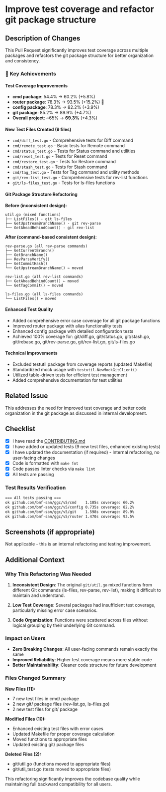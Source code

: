 # Improve test coverage and refactor git package structure

## Description of Changes

This Pull Request significantly improves test coverage across multiple packages and refactors the git package structure for better organization and consistency.

### 🎯 Key Achievements

#### Test Coverage Improvements
- **cmd package**: 54.4% → 60.2% (+5.8%)
- **router package**: 78.3% → 93.5% (+15.2%) 🌟
- **config package**: 78.3% → 82.2% (+3.9%)
- **git package**: 85.2% → 89.9% (+4.7%)
- **Overall project**: ~65% → **69.3%** (+4.3%)

#### New Test Files Created (9 files)
- `cmd/diff_test.go` - Comprehensive tests for Diff command
- `cmd/remote_test.go` - Basic tests for Remote command
- `cmd/status_test.go` - Tests for Status command and utilities
- `cmd/reset_test.go` - Tests for Reset command
- `cmd/restore_test.go` - Tests for Restore command
- `cmd/stash_test.go` - Tests for Stash command
- `cmd/tag_test.go` - Tests for Tag command and utility methods
- `git/rev-list_test.go` - Comprehensive tests for rev-list functions
- `git/ls-files_test.go` - Tests for ls-files functions

#### Git Package Structure Refactoring
**Before (inconsistent design):**
```
util.go (mixed functions)
├── ListFiles() - git ls-files
├── GetUpstreamBranchName() - git rev-parse
└── GetAheadBehindCount() - git rev-list
```

**After (command-based consistent design):**
```
rev-parse.go (all rev-parse commands)
├── GetCurrentBranch()
├── GetBranchName()
├── RevParseVerify()
├── GetCommitHash()
└── GetUpstreamBranchName() ← moved

rev-list.go (all rev-list commands)
├── GetAheadBehindCount() ← moved
└── GetTagCommit() ← moved

ls-files.go (all ls-files commands)
└── ListFiles() ← moved
```

#### Enhanced Test Quality
- Added comprehensive error case coverage for all git package functions
- Improved router package with alias functionality tests
- Enhanced config package with detailed configuration tests
- Achieved 100% coverage for: git/diff.go, git/status.go, git/stash.go, git/rebase.go, git/rev-parse.go, git/rev-list.go, git/ls-files.go

#### Technical Improvements
- Excluded testutil package from coverage reports (updated Makefile)
- Standardized mock usage with `testutil.NewMockGitClient()`
- Utilized table-driven tests for efficient test management
- Added comprehensive documentation for test utilities

## Related Issue

This addresses the need for improved test coverage and better code organization in the git package as discussed in internal development.

## Checklist

- [x] I have read the [CONTRIBUTING.md](https://github.com/bmf-san/ggc/blob/main/CONTRIBUTING.md)
- [x] I have added or updated tests (9 new test files, enhanced existing tests)
- [x] I have updated the documentation (if required) - Internal refactoring, no user-facing changes
- [x] Code is formatted with `make fmt`
- [x] Code passes linter checks via `make lint`
- [x] All tests are passing

### Test Results Verification
```bash
=== All tests passing ===
ok github.com/bmf-san/ggc/v5/cmd    1.185s coverage: 60.2%
ok github.com/bmf-san/ggc/v5/config 0.735s coverage: 82.2%
ok github.com/bmf-san/ggc/v5/git    1.598s coverage: 89.9%
ok github.com/bmf-san/ggc/v5/router 1.470s coverage: 93.5%
```

## Screenshots (if appropriate)

Not applicable - this is an internal refactoring and testing improvement.

## Additional Context

### Why This Refactoring Was Needed

1. **Inconsistent Design**: The original `git/util.go` mixed functions from different Git commands (ls-files, rev-parse, rev-list), making it difficult to maintain and understand.

2. **Low Test Coverage**: Several packages had insufficient test coverage, particularly missing error case scenarios.

3. **Code Organization**: Functions were scattered across files without logical grouping by their underlying Git command.

### Impact on Users

- **Zero Breaking Changes**: All user-facing commands remain exactly the same
- **Improved Reliability**: Higher test coverage means more stable code
- **Better Maintainability**: Cleaner code structure for future development

### Files Changed Summary

**New Files (11):**
- 7 new test files in cmd/ package
- 2 new git/ package files (rev-list.go, ls-files.go)
- 2 new test files for git/ package

**Modified Files (10):**
- Enhanced existing test files with error cases
- Updated Makefile for proper coverage calculation
- Moved functions to appropriate files
- Updated existing git/ package files

**Deleted Files (2):**
- git/util.go (functions moved to appropriate files)
- git/util_test.go (tests moved to appropriate files)

This refactoring significantly improves the codebase quality while maintaining full backward compatibility for all users.
